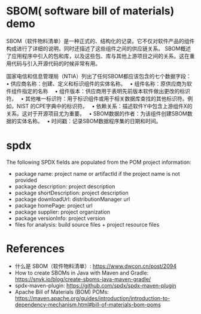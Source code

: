SBOM( software bill of materials) demo
======================================

SBOM（软件物料清单）是一种正式的、结构化的记录。它不仅对软件产品的组件构成进行了详细的说明，同时还描述了这些组件之间的供应链关系。
SBOM概述了应用程序中引入的包和库，以及这些包、库与其他上游项目之间的关系。这在重用代码与引入开源代码的时候非常有用。

国家电信和信息管理局（NTIA）列出了任何SBOM都应该包含的七个数据字段：　
• 供应商名称：创建、定义和标识组件的实体名称。　
• 组件名称：原供应商为软件组件指定的名称　
• 组件版本：供应商用于表明先前版本软件做出更改的标识符。　
• 其他唯一标识符：用于标识组件或用于相关数据库查找的其他标识符。例如，NIST  的CPE字典中的标识符。　
• 依赖关系：描述软件Y中包含上游组件X的关系。这对于开源项目尤为重要。　
• SBOM数据的作者：为该组件创建SBOM数据的实体名称。　
• 时间戳：记录SBOM数据程序集的日期和时间。

# spdx 

The following SPDX fields are populated from the POM project information:

- package name: project name or artifactId if the project name is not provided
- package description: project description
- package shortDescription: project description
- package downloadUrl: distributionManager url
- package homePage: project url
- package supplier: project organization
- package versionInfo: project version
- files for analysis: build source files + project resource files

# References

* 什么是 SBOM（软件物料清单）: https://www.dwcon.cn/post/2094
* How to create SBOMs in Java with Maven and Gradle: https://snyk.io/blog/create-sboms-java-maven-gradle/
* spdx-maven-plugin: https://github.com/spdx/spdx-maven-plugin
* Apache Bill of Materials (BOM) POMs: https://maven.apache.org/guides/introduction/introduction-to-dependency-mechanism.html#bill-of-materials-bom-poms